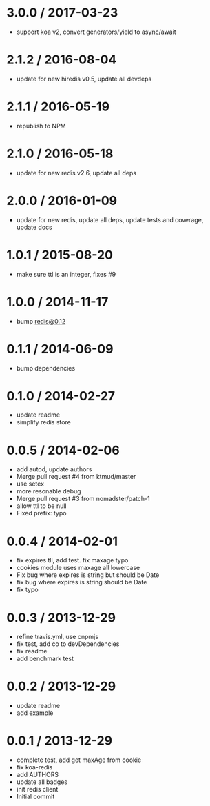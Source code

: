 3.0.0 / 2017-03-23
==================

  * support koa v2, convert generators/yield to async/await

2.1.2 / 2016-08-04
==================

  * update for new hiredis v0.5, update all devdeps

2.1.1 / 2016-05-19
==================

  * republish to NPM

2.1.0 / 2016-05-18
==================

  * update for new redis v2.6, update all deps

2.0.0 / 2016-01-09
==================

  * update for new redis, update all deps, update tests and coverage, update docs

1.0.1 / 2015-08-20
==================

  * make sure ttl is an integer, fixes #9

1.0.0 / 2014-11-17
==================

  * bump redis@0.12

0.1.1 / 2014-06-09
==================

  * bump dependencies

0.1.0 / 2014-02-27
==================

  * update readme
  *  simplify redis store

0.0.5 / 2014-02-06
==================

  * add autod, update authors
  * Merge pull request #4 from ktmud/master
  * use setex
  * more resonable debug
  * Merge pull request #3 from nomadster/patch-1
  * allow ttl to be null
  * Fixed prefix: typo

0.0.4 / 2014-02-01
==================

  * fix expires tll, add test. fix maxage typo
  * cookies module uses maxage all lowercase
  * Fix bug where expires is string but should be Date
  * fix bug where expires is string should be Date
  * fix typo

0.0.3 / 2013-12-29
==================

  * refine travis.yml, use cnpmjs
  * fix test, add co to devDependencies
  * fix readme
  * add benchmark test

0.0.2 / 2013-12-29
==================

  * update readme
  * add example

0.0.1 / 2013-12-29
==================

  * complete test, add get maxAge from cookie
  * fix koa-redis
  * add AUTHORS
  * update all badges
  * init redis client
  * Initial commit
